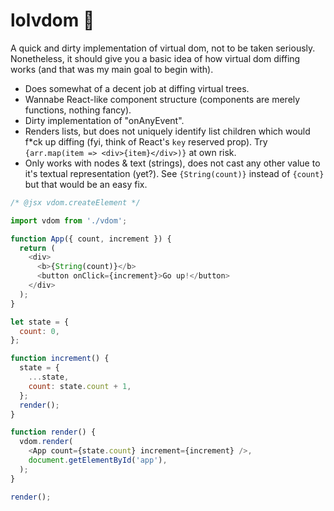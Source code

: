 # lolvdom 🤯

A quick and dirty implementation of virtual dom, not to be taken seriously. Nonetheless, it should give you a basic idea of how virtual dom diffing works (and that was my main goal to begin with).

* Does somewhat of a decent job at diffing virtual trees.
* Wannabe React-like component structure (components are merely functions, nothing fancy).
* Dirty implementation of "onAnyEvent".
* Renders lists, but does not uniquely identify list children which would f*ck up diffing (fyi, think of React's `key` reserved prop). Try `{arr.map(item => <div>{item}</div>)}` at own risk.
* Only works with nodes & text (strings), does not cast any other value to it's textual representation (yet?). See `{String(count)}` instead of `{count}` but that would be an easy fix.

```javascript
/* @jsx vdom.createElement */

import vdom from './vdom';

function App({ count, increment }) {
  return ( 
    <div>
      <b>{String(count)}</b>
      <button onClick={increment}>Go up!</button>
    </div>
  );
}

let state = {
  count: 0,
};

function increment() {
  state = {
    ...state,
    count: state.count + 1,
  };
  render();
}

function render() {
  vdom.render(
    <App count={state.count} increment={increment} />,
    document.getElementById('app'),
  );
}

render();
```
